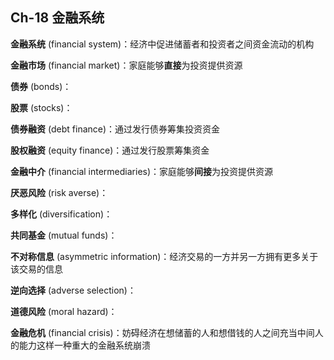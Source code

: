 ## Ch-18  金融系统

**金融系统** (financial system)：经济中促进储蓄者和投资者之间资金流动的机构

**金融市场** (financial market)：家庭能够**直接**为投资提供资源

**债券** (bonds)：

**股票** (stocks)：

**债券融资** (debt finance)：通过发行债券筹集投资资金

**股权融资** (equity finance)：通过发行股票筹集资金



**金融中介** (financial intermediaries)：家庭能够**间接**为投资提供资源



**厌恶风险** (risk averse)：

**多样化** (diversification)：

**共同基金** (mutual funds)：



**不对称信息** (asymmetric information)：经济交易的一方并另一方拥有更多关于该交易的信息

**逆向选择** (adverse selection)：

**道德风险** (moral hazard)：



**金融危机** (financial crisis)：妨碍经济在想储蓄的人和想借钱的人之间充当中间人的能力这样一种重大的金融系统崩溃

























